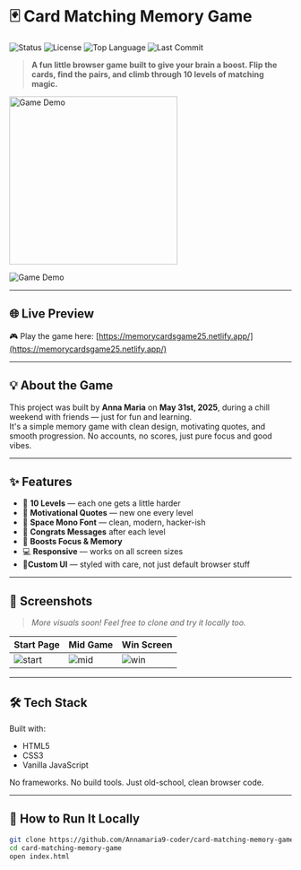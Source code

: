 # 🃏 Card Matching Memory Game

![Status](https://img.shields.io/badge/status-active-brightgreen?style=for-the-badge)
![License](https://img.shields.io/github/license/Annamaria9-coder/card-matching-memory-game?style=for-the-badge)
![Top Language](https://img.shields.io/github/languages/top/Annamaria9-coder/card-matching-memory-game?style=for-the-badge)
![Last Commit](https://img.shields.io/github/last-commit/Annamaria9-coder/card-matching-memory-game?style=for-the-badge)

> **A fun little browser game built to give your brain a boost. Flip the cards, find the pairs, and climb through 10 levels of matching magic.**
> 
<img src="https://media0.giphy.com/media/v1.Y2lkPTc5MGI3NjExMWF1dDFnYmpnb2t0Z3lkNjlyOGs5dTZmZ2tyM25ueWtnaWZybnRxdiZlcD12MV9pbnRlcm5hbF9naWZfYnlfaWQmY3Q9Zw/414sWpp5Fw6V35R55C/giphy.gif" width="300" alt="Game Demo" />

![Game Demo](<img width="507" alt="image" src="https://github.com/user-attachments/assets/92789f8c-9c67-475e-a804-d832aa417a21" />)

---
## 🌐 Live Preview

🎮 Play the game here: [https://memorycardsgame25.netlify.app/](https://memorycardsgame25.netlify.app/)

---

## 💡 About the Game

This project was built by **Anna Maria** on **May 31st, 2025**, during a chill weekend with friends — just for fun and learning.  
It's a simple memory game with clean design, motivating quotes, and smooth progression. No accounts, no scores, just pure focus and good vibes.

---

## ✨ Features

- 🎯 **10 Levels** — each one gets a little harder
- 💬 **Motivational Quotes** — new one every level
- 💚 **Space Mono Font** — clean, modern, hacker-ish
- 🎉 **Congrats Messages** after each level
- 🧠 **Boosts Focus & Memory**
- 💻 **Responsive** — works on all screen sizes
- 🌈**Custom UI** — styled with care, not just default browser stuff

---

## 📸 Screenshots

> _More visuals soon! Feel free to clone and try it locally too._

| Start Page | Mid Game | Win Screen |
|------------|----------|------------|
| ![start](./assets/start.png) | ![mid](./assets/mid.png) | ![win](./assets/win.png) |

---

## 🛠 Tech Stack

Built with:

- HTML5
- CSS3
- Vanilla JavaScript

No frameworks. No build tools. Just old-school, clean browser code.

---

## 🚀 How to Run It Locally

```bash
git clone https://github.com/Annamaria9-coder/card-matching-memory-game.git
cd card-matching-memory-game
open index.html
